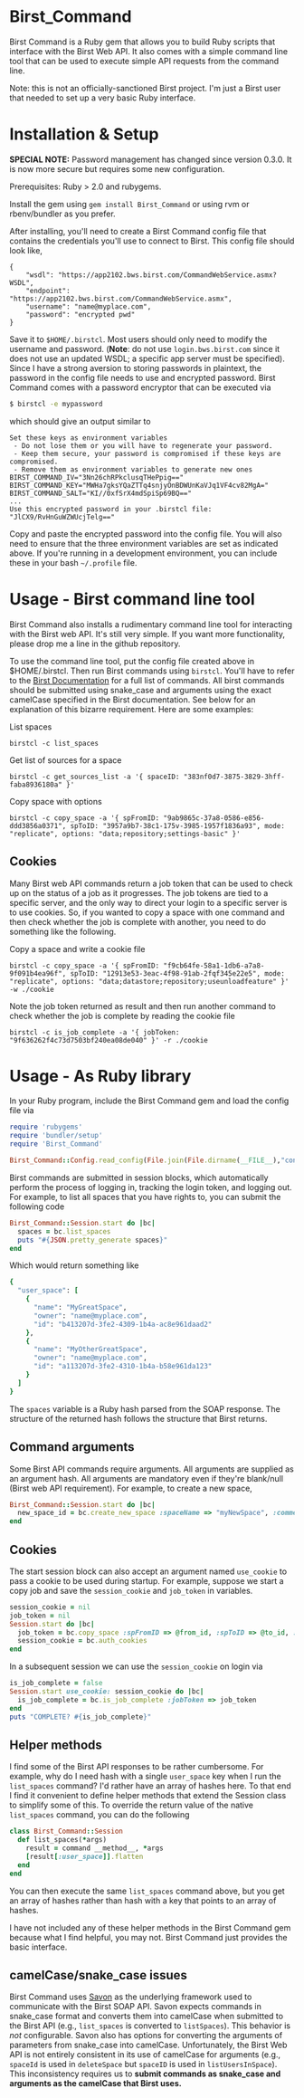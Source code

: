Birst_Command
====================

Birst Command is a Ruby gem that allows you to build Ruby scripts that
interface with the Birst Web API.  It also comes with a simple command line
tool that can be used to execute simple API requests from the command line.

Note: this is not an officially-sanctioned Birst project.  I'm just a
Birst user that needed to set up a very basic Ruby interface.

# Installation & Setup

**SPECIAL NOTE:** Password management has changed since version 0.3.0.
It is now more secure but requires some new configuration.

Prerequisites: Ruby > 2.0 and rubygems.

Install the gem using `gem install Birst_Command` or using rvm or
rbenv/bundler as you prefer.

After installing, you'll need to create a Birst Command config file
that contains the credentials you'll use to connect to Birst.  This
config file should look like,

    {
        "wsdl": "https://app2102.bws.birst.com/CommandWebService.asmx?WSDL",
        "endpoint": "https://app2102.bws.birst.com/CommandWebService.asmx",
        "username": "name@myplace.com",
        "password": "encrypted pwd"
    }

Save it to `$HOME/.birstcl`.  Most users should only need to modify
the username and password. (**Note**: do not use `login.bws.birst.com`
since it does not use an updated WSDL; a specific app server must be
specified).  Since I have a strong aversion to storing passwords in
plaintext, the password in the config file needs to use and encrypted
password.  Birst Command comes with a password encryptor that can be
executed via

````bash
$ birstcl -e mypassword
````

which should give an output similar to
````
Set these keys as environment variables
 - Do not lose them or you will have to regenerate your password.
 - Keep them secure, your password is compromised if these keys are compromised.
 - Remove them as environment variables to generate new ones
BIRST_COMMAND_IV="3Nn26chRPkclusqTHePpig=="
BIRST_COMMAND_KEY="MWHa7gksYQaZTTq4snjyOnBDWUnKaVJq1VF4cv82MgA="
BIRST_COMMAND_SALT="KI//0xfSrX4mdSpiSp69BQ=="
...
Use this encrypted password in your .birstcl file: "JlCX9/RvHnGuWZWUcjTelg=="
````

Copy and paste the encrypted password into the config file.  You will
also need to ensure that the three environment variables are set as
indicated above.  If you're running in a development environment, you
can include these in your bash `~/.profile` file.

# Usage - Birst command line tool

Birst Command also installs a rudimentary command line tool for interacting
with the Birst web API.  It's still very simple.  If you want more functionality,
please drop me a line in the github repository.

To use the command line tool, put the config file created above in
$HOME/.birstcl.  Then run Birst commands using `birstcl`.  You'll have to refer
to the [Birst Documentation](https://app2102.bws.birst.com/CommandWebService.asmx)
for a full list of commands.  All birst commands should be submitted using snake_case
and arguments using the exact camelCase specified in the Birst documentation.  See
below for an explanation of this bizarre requirement.  Here are some examples:

List spaces

    birstcl -c list_spaces

Get list of sources for a space

    birstcl -c get_sources_list -a '{ spaceID: "383nf0d7-3875-3829-3hff-faba8936180a" }'

Copy space with options

    birstcl -c copy_space -a '{ spFromID: "9ab9865c-37a8-0586-e856-ddd3856a0371", spToID: "3957a9b7-38c1-175v-3985-1957f1836a93", mode: "replicate", options: "data;repository;settings-basic" }'

## Cookies

Many Birst web API commands return a job token that can be used to check up
on the status of a job as it progresses.  The job tokens are tied to a specific
server, and the only way to direct your login to a specific server is to use
cookies.  So, if you wanted to copy a space with one command and then
check whether the job is complete with another, you need to do something
like the following.

Copy a space and write a cookie file

    birstcl -c copy_space -a '{ spFromID: "f9cb64fe-58a1-1db6-a7a8-9f091b4ea96f", spToID: "12913e53-3eac-4f98-91ab-2fqf345e22e5", mode: "replicate", options: "data;datastore;repository;useunloadfeature" }' -w ./cookie

Note the job token returned as result and then run another command to
check whether the job is complete by reading the cookie file

    birstcl -c is_job_complete -a '{ jobToken: "9f636262f4c73d7503bf240ea08de040" }' -r ./cookie

# Usage - As Ruby library

In your Ruby program, include the Birst Command gem and load the config file via

````ruby
require 'rubygems'
require 'bundler/setup'
require 'Birst_Command'

Birst_Command::Config.read_config(File.join(File.dirname(__FILE__),"config.json"))
````

Birst commands are submitted in session blocks, which automatically
perform the process of logging in, tracking the login token, and
logging out.  For example, to list all spaces that you have rights to,
you can submit the following code

````ruby
Birst_Command::Session.start do |bc|
  spaces = bc.list_spaces
  puts "#{JSON.pretty_generate spaces}"
end
````

Which would return something like

````ruby
{
  "user_space": [
    {
      "name": "MyGreatSpace",
      "owner": "name@myplace.com",
      "id": "b413207d-3fe2-4309-1b4a-ac8e961daad2"
    },
    {
      "name": "MyOtherGreatSpace",
      "owner": "name@myplace.com",
      "id": "a113207d-3fe2-4310-1b4a-b58e961da123"
    }
  ]
}
````

The `spaces` variable is a Ruby hash parsed from the SOAP response.
The structure of the returned hash follows the structure that Birst
returns.

## Command arguments

Some Birst API commands require arguments.  All arguments are supplied
as an argument hash.  All arguments are mandatory even if they're blank/null
(Birst web API requirement).  For example, to create a new space,

````ruby
Birst_Command::Session.start do |bc|
  new_space_id = bc.create_new_space :spaceName => "myNewSpace", :comments => "Just testing",:automatic => "false"
end
````

## Cookies

The start session block can also accept an argument named `use_cookie` to
pass a cookie to be used during startup.  For example, suppose we start
a copy job and save the `session_cookie` and `job_token` in variables.

````ruby
session_cookie = nil
job_token = nil
Session.start do |bc|
  job_token = bc.copy_space :spFromID => @from_id, :spToID => @to_id, :mode => "replicate", :options => "data;datastore;useunloadfeature"
  session_cookie = bc.auth_cookies
end
````
In a subsequent session we can use the `session_cookie` on login via

````ruby
is_job_complete = false
Session.start use_cookie: session_cookie do |bc|
  is_job_complete = bc.is_job_complete :jobToken => job_token
end
puts "COMPLETE? #{is_job_complete}"
````

## Helper methods

I find some of the Birst API responses to be rather cumbersome.  For
example, why do I need hash with a single `user_space` key when I
run the `list_spaces` command?  I'd
rather have an array of hashes here.  To that end I find it convenient
to define helper methods that extend the Session class to simplify
some of this.  To override the return value of the native
`list_spaces` command, you can do the following

````ruby
class Birst_Command::Session
  def list_spaces(*args)
    result = command __method__, *args
    [result[:user_space]].flatten
  end
end
````

You can then execute the same `list_spaces` command above, but you get
an array of hashes rather than hash with a key that points to an array
of hashes.

I have not included any of these helper methods in the Birst Command
gem because what I find helpful, you may not.  Birst Command just
provides the basic interface.


## camelCase/snake_case issues

Birst Command uses [Savon](http://savonrb.com/version2/client.html) as
the underlying framework used to communicate with the Birst SOAP API.
Savon expects commands in snake_case format and converts them into
camelCase when submitted to the Birst API (e.g., `list_spaces` is
converted to `listSpaces`).  This behavior is *not* configurable.
Savon also has options for converting the arguments of parameters from
snake_case into camelCase.  Unfortunately, the Birst Web API is not
entirely consistent in its use of camelCase for arguments (e.g.,
`spaceId` is used in `deleteSpace` but `spaceID` is used in
`listUsersInSpace`).  This inconsistency requires us to **submit
commands as snake_case and arguments as the camelCase that Birst
uses.**

